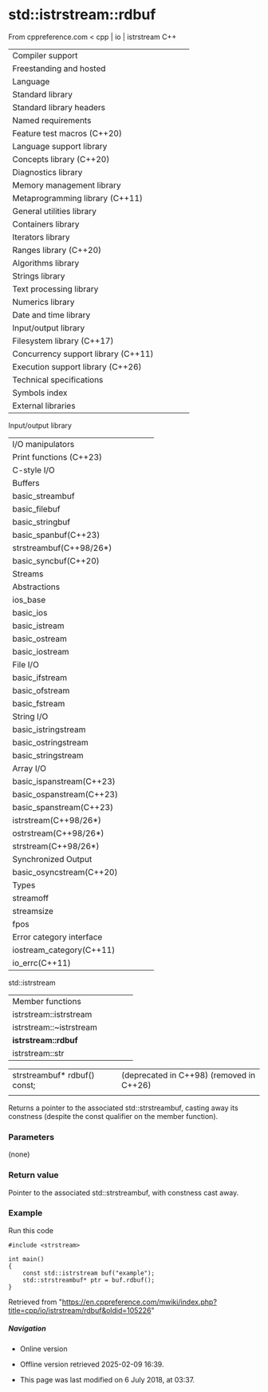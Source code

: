 # std::istrstream::rdbuf

From cppreference.com
< cpp‎ | io‎ | istrstream
C++

|  |  |  |  |  |
| --- | --- | --- | --- | --- |
| Compiler support | | | | |
| Freestanding and hosted | | | | |
| Language | | | | |
| Standard library | | | | |
| Standard library headers | | | | |
| Named requirements | | | | |
| Feature test macros (C++20) | | | | |
| Language support library | | | | |
| Concepts library (C++20) | | | | |
| Diagnostics library | | | | |
| Memory management library | | | | |
| Metaprogramming library (C++11) | | | | |
| General utilities library | | | | |
| Containers library | | | | |
| Iterators library | | | | |
| Ranges library (C++20) | | | | |
| Algorithms library | | | | |
| Strings library | | | | |
| Text processing library | | | | |
| Numerics library | | | | |
| Date and time library | | | | |
| Input/output library | | | | |
| Filesystem library (C++17) | | | | |
| Concurrency support library (C++11) | | | | |
| Execution support library (C++26) | | | | |
| Technical specifications | | | | |
| Symbols index | | | | |
| External libraries | | | | |

Input/output library

|  |  |  |  |  |
| --- | --- | --- | --- | --- |
| I/O manipulators | | | | |
| Print functions (C++23) | | | | |
| C-style I/O | | | | |
| Buffers | | | | |
| basic_streambuf | | | | |
| basic_filebuf | | | | |
| basic_stringbuf | | | | |
| basic_spanbuf(C++23) | | | | |
| strstreambuf(C++98/26\*) | | | | |
| basic_syncbuf(C++20) | | | | |
| Streams | | | | |
| Abstractions | | | | |
| ios_base | | | | |
| basic_ios | | | | |
| basic_istream | | | | |
| basic_ostream | | | | |
| basic_iostream | | | | |
| File I/O | | | | |
| basic_ifstream | | | | |
| basic_ofstream | | | | |
| basic_fstream | | | | |
| String I/O | | | | |
| basic_istringstream | | | | |
| basic_ostringstream | | | | |
| basic_stringstream | | | | |
| Array I/O | | | | |
| basic_ispanstream(C++23) | | | | |
| basic_ospanstream(C++23) | | | | |
| basic_spanstream(C++23) | | | | |
| istrstream(C++98/26\*) | | | | |
| ostrstream(C++98/26\*) | | | | |
| strstream(C++98/26\*) | | | | |
| Synchronized Output | | | | |
| basic_osyncstream(C++20) | | | | |
| Types | | | | |
| streamoff | | | | |
| streamsize | | | | |
| fpos | | | | |
| Error category interface | | | | |
| iostream_category(C++11) | | | | |
| io_errc(C++11) | | | | |

std::istrstream

|  |  |  |  |  |
| --- | --- | --- | --- | --- |
| Member functions | | | | |
| istrstream::istrstream | | | | |
| istrstream::~istrstream | | | | |
| ****istrstream::rdbuf**** | | | | |
| istrstream::str | | | | |

|  |  |  |
| --- | --- | --- |
| strstreambuf\* rdbuf() const; |  | (deprecated in C++98)  (removed in C++26) |
|  |  |  |

Returns a pointer to the associated std::strstreambuf, casting away its constness (despite the const qualifier on the member function).

### Parameters

(none)

### Return value

Pointer to the associated std::strstreambuf, with constness cast away.

### Example

Run this code

```
#include <strstream>
 
int main()
{
    const std::istrstream buf("example");
    std::strstreambuf* ptr = buf.rdbuf();
}

```

Retrieved from "<https://en.cppreference.com/mwiki/index.php?title=cpp/io/istrstream/rdbuf&oldid=105226>"

##### Navigation

- Online version
- Offline version retrieved 2025-02-09 16:39.

- This page was last modified on 6 July 2018, at 03:37.